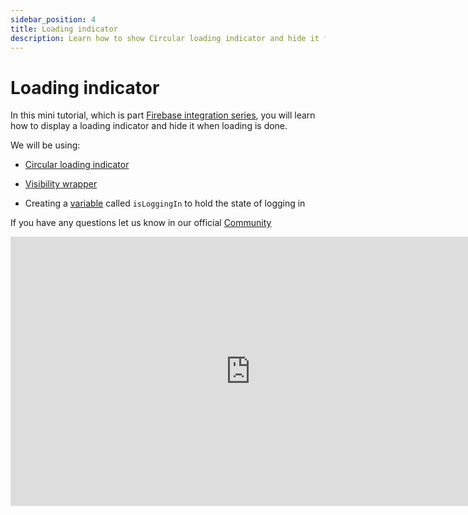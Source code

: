 ```yaml
---
sidebar_position: 4
title: Loading indicator
description: Learn how to show Circular loading indicator and hide it for a case such as loading or signing-in
---
```


# Loading indicator

In this mini tutorial, which is part [Firebase integration series](https://www.youtube.com/playlist?list=PLVhnHv8Cdhz-ymSW3mSG1ciO1HQeIfAEo), you will learn how to display a loading indicator and hide it when loading is done.

We will be using:
- [Circular loading indicator](../ui/widgets/widget-desc/loading-circular.md)
- [Visibility wrapper](../ui/wrappers/visibility.md)

- Creating a [variable](../vars-params-functions/create-variable.mdx) called `isLoggingIn` to hold the state of logging in

If you have any questions let us know in our official [Community](https://community.nowa.dev)

<iframe width="767" height="431" src="https://www.youtube.com/embed/YdMtODwGURw?list=PLVhnHv8Cdhz-ymSW3mSG1ciO1HQeIfAEo" title="Display a Loading Indicator while User is Logging in | Using Firebase and Nowa on a Flutter App" frameborder="0" allow="accelerometer; autoplay; clipboard-write; encrypted-media; gyroscope; picture-in-picture; web-share" referrerpolicy="strict-origin-when-cross-origin" allowfullscreen></iframe>